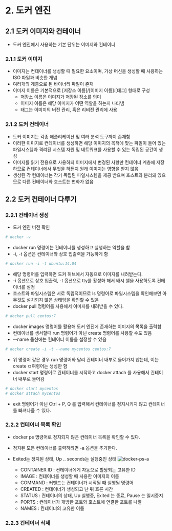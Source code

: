 # 2. 도커 엔진

## 2.1 도커 이미지와 컨테이너

- 도커 엔진에서 사용하는 기본 단위는 이미지와 컨테이너

### 2.1.1 도커 이미지

- 이미지는 컨테이너를 생성할 때 필요한 요소이며, 가상 머신을 생성할 때 사용하는 ISO 파일과 비슷한 개념
- 여러개의 계층으로 된 바이너리 파일이 존재
- 이미지 이름은 기본적으로 [저장소 이름]/[이미지 이름]:[태그] 형태로 구성
  - 저장소 이름은 이미지가 저장된 장소를 의미
  - 이미지 이름은 해당 이미지가 어떤 역할을 하는지 나타냄
  - 태그는 이미지의 버전 관리, 혹은 리비전 관리에 사용

### 2.1.2 도커 컨테이너

- 도커 이미지는 각종 애플리케이션 및 여러 분석 도구까지 존재함
- 이러한 이미지로 컨테이너를 생성하면 해당 이미지의 목적에 맞는 파일이 들어 있는 파일시스템과 격리된 시스템 자원 및 네트워크를 사용할 수 있는 독립된 공간이 생성
- 이미지를 읽기 전용으로 사용하되 이미지에서 변경된 사항만 컨테이너 계층에 저장하므로 컨테이너에서 무엇을 하든지 원래 이미지는 영향을 받지 않음
- 생성된 각 컨테이너는 각기 독립된 파일시스템을 제공 받으며 호스트와 분리돼 있으므로 다른 컨테이너와 호스트는 변화가 없음

## 2.2 도커 컨테이너 다루기

### 2.2.1 컨테이너 생성

- 도커 엔진 버전 확인

```sh
# docker -v
```

- docker run 명령어는 컨테이너를 생성하고 실행하는 역할을 함
- -i, -t 옵션은 컨테이너와 상호 입출력을 가능하게 함

```sh
# docker run -i -t ubuntu:14.04
```

- 해당 명령어를 입력하면 도커 허브에서 자동으로 이미지를 내려받는다.
- -i 옵션으로 상호 입출력, -t 옵션으로 tty를 활성화 해서 배시 셸을 사용하도록 컨테이너를 설정
- 호스트와 파일시스템은 서로 독립적이므로 ls 명령어로 파일시스템을 확인해보면 아무것도 설치되지 않은 상태임을 확인할 수 있음
- docker pull 명령어를 사용해서 이미지를 내려받을 수 있다.

```sh
# docker pull centos:7
```

- docker images 명령어를 활용해 도커 엔진에 존재하는 이미지의 목록을 출력함
- 컨테이너를 생서할때 run 명령어가 아닌 create 명령어를 사용할 수도 있음
- --name 옵션에는 컨테이너 이름을 설정할 수 있음

```sh
# docker create -i -t --name mycentos centos:7
```

- 위 명령어 같은 경우 run 명령어와 달리 컨테이너 내부로 들어가지 않는데, 이는 create ㅁ여령어는 생성만 함
- docker start 명령어로 컨테이너를 시작하고 docker attach 를 사용해서 컨테이너 내부로 들어감

```sh
# docker start mycentos
# docker attach mycentos
```

- exit 명령어가 아닌 Ctrl + P, Q 를 입력해서 컨테이너를 정지시키지 않고 컨테이너를 빠져나올 수 있다.

### 2.2.2 컨테이너 목록 확인

- docker ps 명령어로 정지되지 않은 컨테이너 목록을 확인할 수 있다.
- 정지된 모든 컨테이너를 출력하려면 -a 옵션을 추가한다.
- Exited는 정지된 상태, Up .. seconds는 실행중인 상태
  ![docker-ps-a](https://lh3.googleusercontent.com/pw/AM-JKLUXC7GiVHbiC0GoR-fF5fxKDheqQQcyWKZuV2sbyYIjosx3sjKPD-GtUwZwtkZOirx_kfJ79xPMnV6T5z7fA3GgvFAnyQox3-e_leQFVfnpd6TtrNCgWC4FBWRVwI8UQdrE6TQUCEtFjDd8nMn5W0JP3w=w976-h93-no?authuser=0)

  - CONTAINER ID : 컨테이너에게 자동으로 할당되는 고유한 ID
  - IMAGE : 컨테이너를 생성할 때 사용한 이미지의 이름
  - COMMAND : 커맨드는 컨테이너가 시작될 때 실행될 명령어
  - CREATED : 컨테이너가 생성되고 난 뒤 흐른 시간
  - STATUS : 컨테이너의 상태, Up 실행중, Exited 는 종료, Pause 는 일시중지
  - PORTS : 컨테이너가 개방한 포트와 호스트에 연결한 포트를 나열
  - NAMES : 컨테이너의 고유한 이름

### 2.2.3 컨테이너 삭제
